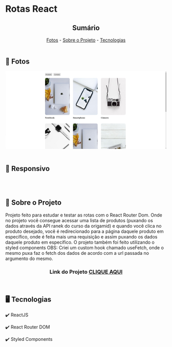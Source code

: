<h1>Rotas React </h1>

<!-- LINKS -->
<div align="center">
 <h2> Sumário</h2>
  <a href="#fotos">Fotos</a> -
  <a href="#sobre">Sobre o Projeto</a> - 
  <a href="#tec">Tecnologias</a>
</div>
<br>

<!-- FOTOS -->
<div id="fotos">
    <h2> 📸 Fotos </h2>
        <img src="./public/img/home.jpg" alt="" style="width:750px">
        <br><br>
       
 <h2> 📱 Responsivo </h2>
    <img src="./public/img/rotas-responsivo.gif" alt="" style="width:250px">
        <br><br>
</div>

<!-- SOBRE -->
<div id="sobre">
    <h2> 📝 Sobre o Projeto </h2> 
    <p>
      Projeto feito para estudar e testar as rotas com o React Router Dom. Onde no projeto você consegue acessar
      uma lista de produtos (puxando os dados através da API ranek do curso da origamid) e quando você clica no 
      produto desejado, você é redirecionado para a página daquele produto em específico, onde é feita mais uma requisição
      e assim puxando os dados daquele produto em específico. O projeto também foi feito utilizando o styled components
      OBS: Criei um custom hook chamado useFetch, onde o mesmo puxa faz o fetch dos dados de acordo com a url passada no argumento do mesmo.
    </p>
 
 <h3 align="center">Link do Projeto <a href="https://lucasfrancobn.github.io/Rotas-React/">CLIQUE AQUI</a></h3>

</div>
<br>

<!-- TECNOLOGIAS -->
<div id="tec">

<h2> 🖥️ Tecnologias</h2>
    <p> ✔️ ReactJS </p>
    <p> ✔️ React Router DOM </p>
    <p> ✔️ Styled Components </p>

</div>

